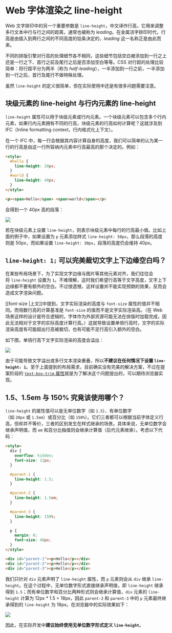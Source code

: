 # Web 字体渲染之 line-height

Web 文字排印中的另一个重要参数是 `line-height`，中文译作行高，它用来调整多行文本中行与行之间的距离，通常也被称为 _leading_。在金属活字排印时代，行高是由插入到两行之间的不同高度的铅条决定的，_leading_ 这一名称正是由此而来。

不同的排版引擎对行高的处理细节各不相同，这些细节包括空白被添加到一行之上还是一行之下、首行之前及尾行之后是否添加空白等等。CSS 对行距的处理比较简单：将行距平分为两半（称为 _half-leading_），一半添加到一行之前，一半添加到一行之后，首行及尾行不做特殊处理。

虽然 `line-height` 的定义很简单，但在实际使用中还是有很多问题需要注意。

## 块级元素的 line-height 与行内元素的 line-height

`line-height` 属性可以用于块级元素或行内元素。一个块级元素可以包含多个行内元素，如果行内元素拥有不同的行高，块级元素的行高如何计算呢？这就涉及到 IFC（Inline formatting context，行内格式化上下文）。

在一个 IFC 中，每一行会根据其内容计算自身的高度，我们可以简单的认为某一行的行高是由这一行所容纳内元素中行高最高的那个决定的。例如：

```html
<style>
  #hello {
    line-height: 20px;
  }
  #world {
    line-height: 40px;
  }
</style>

<p><span>Hello</span> <span>world</span></p>
```

会得到一个 40px 高的段落：

![](inline-element-line-height.png)

若在块级元素上设置 `line-height`，则表示块级元素中每行的行高最小值。比如上面的例子中，如果设置为 `p` 元素添加样式 `line-height: 50px`，那么段落的高度则是 50px，而如果设置 `line-height: 30px`，段落的高度仍会维持 40px。

## `line-height: 1;` 可以完美裁切文字上下边缘空白吗？

在某些布局场景下，为了实现文字边缘与图片等其他元素对齐，我们往往会将 `line-height` 设置为 `1`。不难理解，这时我们希望行高等于文字高度，文字上下边缘都不要有额外的空白。不过很遗憾，这样设置并不能实现预期的效果，反而会造成文字渲染问题。

[[font-size |上文]]中提到，文字实际渲染的高度与 `font-size` 属性的值并不相同。而倍数行高的计算基准是 `font-size` 的值而不是文字实际渲染高。（在 Web 场景这样的设计是符合逻辑的，字体作为外部资源可能无法在排版时加载完成，因此无法相对于文字的实际高度计算行高。）这就导致设置单倍行高时，文字的实际渲染高度有可能超出行高被裁切，也有可能不足行高引入额外的空白。

如下图，单倍行高下文字实际渲染的高度会溢出：

![](line-height-1.png)

由于可能导致文字溢出或多行文本渲染重叠，所以**不建议在任何情况下设置 `line-height: 1`**。至于上面提到的布局需求，目前确实没有完美的解决方案，不过在提案阶段的 [`text-box-trim` 属性](https://github.com/jantimon/text-box-trim-examples)就是为了解决这个问题提出的，可以期待浏览器实现。

## 1.5、1.5em 与 150% 究竟该使用哪个？

`line-height` 的属性值可以是无单位数字（如 `1.5`）、有单位数字（如 `20px` 或 `1.5em`）或百分比（如 `150%`）。它们三者都可以根据当前字体定义行高，但却并不等价，三者的区别发生在样式继承的场景。具体来说，无单位数字会继承声明值，而 `em` 和百分比~~指~~值则会继承计算值（后代元素继承）。考虑以下代码：

```html
<style>
  div {
    overflow: hidden;
    font-size: 12px;
  }

  #parent-1 {
    line-height: 1.5;
  }

  #parent-2 {
    line-height: 1.5em;
  }

  #parent-3 {
    line-height: 150%;
  }

  p {
    margin: 0;
    font-size: 48px;
  }
</style>

<div id="parent-1"><p>Hello</p></div>
<div id="parent-2"><p>Hello</p></div>
<div id="parent-3"><p>Hello</p></div>
```

我们只针对 `div` 元素声明了 `line-height` 属性，而 `p` 元素则会从 `div` 继承 `line-height`。在这个过程中，无单位数字形式直接继承声明值，即 `line-height` 继承得到 `1.5`；而有单位数字和百分比两种形式则会继承计算值，`div` 元素的 `line-height` 计算为 12px * 1.5 = 18px，因此 `parent-2` 和 `parent-3` 中的 `p` 元素最终继承得到的 `line-height` 为 18px。在浏览器中的实际效果如下：

![](inherit-difference.png)

因此，在实际开发中**建议始终使用无单位数字形式定义 `line-height`**。